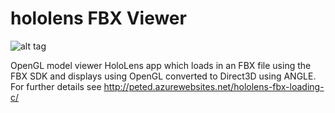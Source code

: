 # hololens FBX Viewer
![alt tag](https://raw.github.com/peted70/hololens-fbx-viewer/master/assets/final.PNG)

OpenGL model viewer HoloLens app which loads in an FBX file using the FBX SDK and displays using OpenGL converted to Direct3D using ANGLE. For further details see http://peted.azurewebsites.net/hololens-fbx-loading-c/
